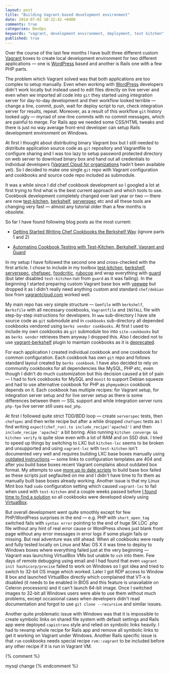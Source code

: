 ```yaml
---
layout: post
title: "Building Vagrant-based development environment"
date: 2014-07-02 10:32:42 +0400
comments: true
categories: DevOps
keywords: "vagrant, development environment, deployment, test kitchen"
published: true
---
```


Over the course of the last few months I have built three different custom
[Vagrant](https://www.vagrantup.com) boxes to create local development environment for two different
applications &mdash; one is [WordPress](https://wordpress.org) based and another is Rails one with a few <abbr>PHP</abbr>
parts.

The problem which Vagrant solved was that both applications are too complex to
setup manually. Even when working with [WordPress](https://wordpress.org)
developers didn't work locally but instead used to edit files directly on live
server and even when we imported all code into `git` they started using
integration server for day-to-day development and their workflow looked
terrible &mdash; change a line, commit, push, wait for deploy script to run,
check integration server for results, repeat. Moreover, as a result of this
workflow `git` history looked ugly &mdash; myriad of one-line commits with no
commit messages, which are painful to merge. For Rails app we needed some
<abbr>CSS</abbr>/<abbr>HTML</abbr> tweaks and there is just no way average
front-end developer can setup Rails development environment on Windows.

At first I thought about distributing binary Vagrant box but I still needed to
distribute application source code as `git` repository and Vagrantfile to
configure sharing and I was too lazy to setup password protected directory on
web server to download binary box and hand out all credentials to individual
developers ([Vagrant Cloud for organizations](https://www.hashicorp.com/blog/vagrant-cloud-end-of-beta.html)
hadn't been available yet). So I decided to make one single `git` repo with
Vagrant configuration and cookbooks and source code repo
included as submodule.

It was a while since I did chef cookbook development so I googled a lot at
first trying to find what is the best current approach and which tools to use.
Cookbook development completely changed over last year or two &mdash; there are now
[test-kitchen](https://kitchen.ci), [berkshelf](https://berkshelf.com),
[serverspec](https://serverspec.org) etc and all these tools are changing very
fast &mdash; almost any tutorial older than a few months is obsolete.

So far I have found following blog posts as the most current:

- [Getting Started Writing Chef Cookbooks the Berkshelf Way](http://misheska.com/blog/2013/08/06/getting-started-writing-chef-cookbooks-the-berkshelf-way-part3/) (ignore parts 1 and 2)

- [Automating Cookbook Testing with Test-Kitchen, Berkshelf, Vagrant and Guard](https://micgo.net/automating-cookbook-testing-with-test-kitchen-berkshelf-vagrant-and-guard/)

In my setup I have followed the second one and cross-checked with the first
article. I chose to include in my toolbox [test-kitchen](https://kitchen.ci), [berkshelf](https://berkshelf.com), [serverspec](https://serverspec.org),
[chefspec](https://github.com/chefspec/chefspec), [foodcritic](https://www.foodcritic.io/),
[rubocop](https://github.com/bbatsov/rubocop) and wrap everything with [guard](https://guardgem.org/) (but later disabled `test-kitchen` run from `guard` as it was failing). In the beginning
I started preparing custom Vagrant base box with [veewee](https://github.com/jedi4ever/veewee) but dropped it as I
didn't really need anything custom and standard `chef/debian` box from
[vagrantcloud.com](https://vagrantcloud.com) worked well.

My main repo has very simple structure &mdash; `Gemfile` with `berkshelf`,
`Berksfile` with all necessary cookbooks, `Vagrantfile` and `INSTALL` file with
step-by-step instructions for developers. In `www` sub-directory I have site source code as
`git` submodule and in `cookbooks` sub-directory all depended cookbooks vendored
using `berks vendor cookbooks`. At first I used to include my own cookbooks as
`git` submodule too into `site-cookbooks` but as `berks vendor` retrieves them
anyway I dropped this. Also I decided not to use
[vagrant-berkshelf](https://github.com/berkshelf/vagrant-berkshelf) plugin to
maintain cookbooks as it is
[deprecated](https://sethvargo.com/the-future-of-vagrant-berkshelf/).

For each application I created individual cookbook and one cookbook for common
configuration. Each cookbook has own `git` repo and follows standard layout
created by `berks cookbook`. I have also decided to rely on community
cookbooks for all dependencies like MySQL, <abbr>PHP</abbr> etc, even though I didn't do much
customization but this decision caused a bit of pain &mdash; I had to fork cookbooks
for MySQL and `monit` to support Debian squeeze and had to use alternative cookbook
for <abbr>PHP</abbr> as `phpmyadmin` cookbook depends on it. Each cookbook has multiple recipes: for
Vagrant setup, for integration server setup and for live server setup as there
is some differences between them &mdash; <abbr>SSL</abbr> support and while integration server
runs `php-fpm` live server still uses `mod_php`.

At first I followed quite strict <abbr>TDD</abbr>/<abbr>BDD</abbr> loop &mdash; create `serverspec` tests, then
`chefspec` and then write recipe but after a while dropped `chefspec` tests as I
find writing `expect(chef_run).to include_recipe('apache2')` and then
`include_recipe 'apache2'` a bit boring. Also running `kitchen converge &&
kitchen verify` is quite slow even with a lot of <abbr>RAM</abbr> and on <abbr>SSD</abbr> disk. I
tried to speed up things by switching to <abbr>LXC</abbr> but `kitchen-lxc` seems to be broken
and unsupported and using `vagrant-lxc` with `test-kitchen` isn't documented
very well and requires building <abbr>LXC</abbr> base boxes manually using
[outdated instructions](https://fabiorehm.com/blog/2013/07/18/crafting-your-own-vagrant-lxc-base-box/)
&mdash; some links to configuration templates are 404 and after you build base boxes
recent Vagrant complains about outdated box format. My attempts to use
[more up to date scripts](https://github.com/fgrehm/vagrant-lxc-base-boxes) to build
base box failed as these scripts just segfaulted on me and I didn't have time
to fix them as manually built base boxes already working. Another issue
is that my Linux Mint box had `sudo` configuration setting which caused
`vagrant-lxc` to fail when used with `test-kitchen` and a couple weeks passed
before [I found time to find a solution](https://stackoverflow.com/questions/23480155/vagrant-lxc-fails-to-start-when-run-from-test-kitchen)
so all cookbooks were developed slowly using [VirtualBox](https://www.virtualbox.org/).

But overall development went quite smoothly except for few PHP/WordPress
surprises in the end &mdash; e.g. PHP with `short_open_tag` switched fails with
`syntax error` pointing to the end of huge 5K LOC .php file without any hint of
real error cause or WordPress shows just blank front page without any error
messages in error logs if some plugin fails or missing. But real adventure was
still ahead. When all cookbooks were ready and fully tested locally on Linux
and Mac OS X it was time to deploy to Windows boxes where everything failed
just at the very beginning &mdash; Vagrant was launching VirtualBox VMs but unable to
`ssh` into them. Few days of remote debugging using email and I had found
that even `vagrant init hashicorp/precise` failed to work on Windows so I
got idea and tried to switch to 32-bit OS image which worked. Later I got RDP
access to Window 8 box and launched VirtualBox directly which
complained that VT-x is disabled (it needs to be enabled in BIOS and this
feature is unavailable on Celeron processors) and it can't launch 64-bit image.
Once I switched images to 32-bit all Windows users were able to use them
without much problems, except occasional cases when developers didn't read
documentation and forgot to use `git clone --recursive` and similar issues.

Another quite problematic issue with Windows was that it is impossible to
create symbolic links on shared file system with default settings and Rails app
were deployed `capistrano` style and relied on symbolic links heavily. I had to
revamp whole recipe for Rails app and remove all symbolic links to get it
working on Vagrant under Windows. Another Rails specific issue is that `rvm`
cookbooks needs special recipe `rvm::vagrant` to be included before any other
recipe if it is run in Vagrant VM.

{% comment %}

mysql change
{% endcomment %}
